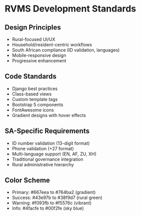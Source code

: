 # RVMS Development Standards

## Design Principles
- Rural-focused UI/UX
- Household/resident-centric workflows
- South African compliance (ID validation, languages)
- Mobile-responsive design
- Progressive enhancement

## Code Standards
- Django best practices
- Class-based views
- Custom template tags
- Bootstrap 5 components
- FontAwesome icons
- Gradient designs with hover effects

## SA-Specific Requirements
- ID number validation (13-digit format)
- Phone validation (+27 format)
- Multi-language support (EN, AF, ZU, XH)
- Traditional governance integration
- Rural administrative hierarchy

## Color Scheme
- Primary: #667eea to #764ba2 (gradient)
- Success: #43e97b to #38f9d7 (rural green)
- Warning: #f093fb to #f5576c (vibrant)
- Info: #4facfe to #00f2fe (sky blue)